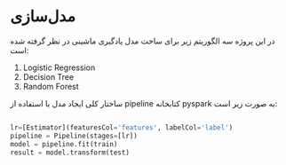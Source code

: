 # مدل‌سازی
در این پروژه سه الگوریتم زیر برای ساخت مدل یادگیری ماشینی در نظر گرفته شده است:
1. Logistic Regression
2. Decision Tree
3. Random Forest

ساختار کلی ایجاد مدل با استفاده از pipeline کتابخانه pyspark به صورت زیر است:

```python

lr=[Estimator](featuresCol='features', labelCol='label')
pipeline = Pipeline(stages=[lr])
model = pipeline.fit(train)
result = model.transform(test)

```
